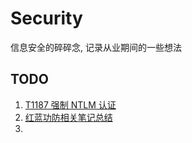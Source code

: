 # Security

信息安全的碎碎念, 记录从业期间的一些想法


## TODO

1. [T1187 强制 NTLM 认证](https://www.secpulse.com/archives/158433.html)
2. [红蓝功防相关笔记总结](https://www.ascotbe.com/2020/08/03/IntranetPenetration/)
3. 
